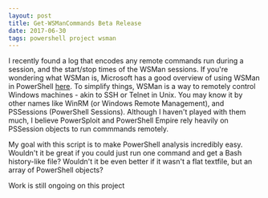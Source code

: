 ```yaml
---
layout: post
title: Get-WSManCommands Beta Release
date: 2017-06-30
tags: powershell project wsman
---
```

I recently found a log that encodes any remote commands run during a session, and the start/stop times of the WSMan sessions. If you're wondering what WSMan is, Microsoft has a good overview of using WSMan in PowerShell [here](https://msdn.microsoft.com/en-us/powershell/reference/5.0/microsoft.wsman.management/providers/wsman-provider). To simplify things, WSMan is a way to remotely control Windows machines - akin to SSH or Telnet in Unix. You may know it by other names like WinRM (or Windows Remote Management), and PSSessions (PowerShell Sessions). Although I haven't played with them much, I believe PowerSploit and PowerShell Empire rely heavily on PSSession objects to run commmands remotely.

My goal with this script is to make PowerShell analysis incredibly easy. Wouldn't it be great if you could just run one command and get a Bash history-like file? Wouldn't it be even better if it wasn't a flat textfile, but an array of PowerShell objects?

Work is still ongoing on this project